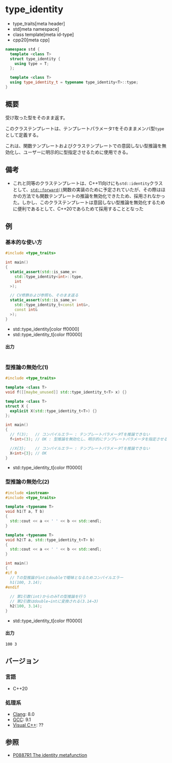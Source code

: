 # type_identity
* type_traits[meta header]
* std[meta namespace]
* class template[meta id-type]
* cpp20[meta cpp]

```cpp
namespace std {
  template <class T>
  struct type_identity {
    using type = T;
  };

  template <class T>
  using type_identity_t = typename type_identity<T>::type;
}
```

## 概要
受け取った型をそのまま返す。

このクラステンプレートは、テンプレートパラメータ`T`をそのままメンバ型`type`として定義する。

これは、関数テンプレートおよびクラステンプレートでの意図しない型推論を無効化し、ユーザーに明示的に型指定させるために使用できる。


## 備考
- これと同等のクラステンプレートは、C++11向けにも`std::identity`クラスとして、[`std::forward()`](/reference/utility/forward.md)関数の実装のために予定されていたが、その際はほかの方法でも関数テンプレートの推論を無効化できたため、採用されなかった。しかし、このクラステンプレートは意図しない型推論を無効化するために便利であるとして、C++20であらためて採用することとなった


## 例
### 基本的な使い方
```cpp example
#include <type_traits>

int main()
{
  static_assert(std::is_same_v<
    std::type_identity<int>::type,
    int
  >);

  // CV修飾および参照も、そのまま返る
  static_assert(std::is_same_v<
    std::type_identity_t<const int&>,
    const int&
  >);
}
```
* std::type_identity[color ff0000]
* std::type_identity_t[color ff0000]

#### 出力
```
```

### 型推論の無効化(1)
```cpp example
#include <type_traits>

template <class T>
void f([[maybe_unused]] std::type_identity_t<T> x) {}

template <class T>
struct X {
  explicit X(std::type_identity_t<T>) {}
};

int main()
{
  // f(3);   // コンパイルエラー : テンプレートパラメータTを推論できない
  f<int>(3); // OK : 型推論を無効化し、明示的にテンプレートパラメータを指定させる

  //X{3};    // コンパイルエラー : テンプレートパラメータTを推論できない
  X<int>{3}; // OK
}
```
* std::type_identity_t[color ff0000]

### 型推論の無効化(2)
```cpp example
#include <iostream>
#include <type_traits>

template <typename T>
void h1(T a, T b)
{
  std::cout << a << ' ' << b << std::endl;
}

template <typename T>
void h2(T a, std::type_identity_t<T> b)
{
  std::cout << a << ' ' << b << std::endl;
}

int main()
{
#if 0
  // Tの型推論がintとdoubleで曖昧となるためコンパイルエラー
  h1(100, 3.14);
#endif
    
  // 第1引数(int)からのみTの型推論を行う
  // 第2引数はdouble→intに変換される(3.14→3)
  h2(100, 3.14);
}
```
* std::type_identity_t[color ff0000]

#### 出力
```
100 3
```


## バージョン
### 言語
- C++20

### 処理系
- [Clang](/implementation.md#clang): 8.0
- [GCC](/implementation.md#gcc): 9.1
- [Visual C++](/implementation.md#visual_cpp): ??


## 参照
- [P0887R1 The identity metafunction](http://www.open-std.org/jtc1/sc22/wg21/docs/papers/2018/p0887r1.pdf)
